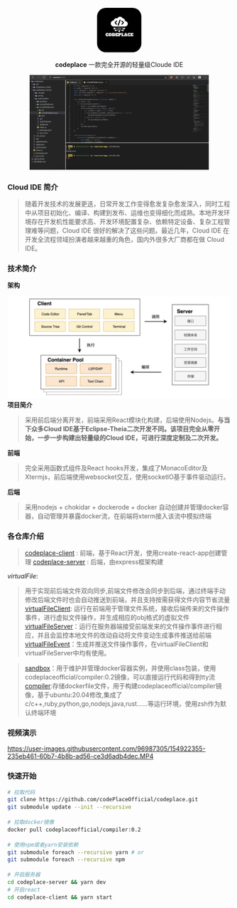 <p align="center">
    <img width="100" src="https://github.com/codePlaceOfficial/Resources/blob/master/logo.png?raw=true" alt="codeplace logo" style="border-radius:20px"/>
</p>

<p align="center"><b>codeplace</b> 一款完全开源的轻量级Cloude IDE</p>
<div style='margin:0 auto;width:80%;'>

![Codeplace](./resource/preview.png)

</div>

### Cloud IDE 简介
> 随着开发技术的发展更迭，日常开发工作变得愈发复杂愈发深入，同时工程中从项目初始化、编译、构建到发布、运维也变得细化而成熟。本地开发环境存在开发机性能要求高、开发环境配置复杂、依赖特定设备、复杂工程管理难等问题，Cloud IDE 很好的解决了这些问题。最近几年，Cloud IDE 在开发全流程领域扮演者越来越重的角色，国内外很多大厂商都在做 Cloud IDE。


### 技术简介
**架构**

![architecture](./resource/architecture.png)
**项目简介**
> 采用前后端分离开发，前端采用React模块化构建，后端使用Nodejs。**与当下众多Cloud IDE基于Eclipse-Theia二次开发不同。该项目完全从零开始，一步一步构建出轻量级的Cloud IDE，可进行深度定制及二次开发。**

**前端**
> 完全采用函数式组件及React hooks开发，集成了MonacoEditor及Xtermjs，前后端使用websocket交互，使用socketIO基于事件驱动运行。

**后端**
> 采用nodejs + chokidar + dockerode + docker
> 自动创建并管理docker容器，自动管理并暴露docker流，在前端将xterm接入该流中模拟终端

### 各仓库介绍
> [codeplace-client](https://github.com/codePlaceOfficial/codeplace-client) : 前端，基于React开发，使用create-react-app创建管理
> [codeplace-server](https://github.com/codePlaceOfficial/codeplace-server) : 后端，由express框架构建

_virtualFile_:
> 用于实现前后端文件双向同步,前端文件修改会同步到后端，通过终端手动修改后端文件时也会自动推送到前端，并且支持按需获得文件内容节省流量
[virtualFileClient](https://github.com/codePlaceOfficial/virtualFileClient): 运行在前端用于管理文件系统，接收后端传来的文件操作事件，进行虚拟文件操作，并生成相应的obj格式的虚拟文件
[virtualFileServer](https://github.com/codePlaceOfficial/virtualFileServer)：运行在服务器端接受前端发来的文件操作事件进行相应，并且会监控本地文件的改动自动将文件变动生成事件推送给前端
[virtualFileEvent](https://github.com/codePlaceOfficial/virtualFileEvent)：生成并推送文件操作事件，在virtualFileClient和virtualFileServer中均有使用。

> [sandbox](https://github.com/codePlaceOfficial/sandbox)：用于维护并管理docker容器实例，并使用class包装，使用codeplaceofficial/compiler:0.2镜像，可以直接运行代码和得到tty流
> [compiler](https://github.com/codePlaceOfficial/compiler):存储dockerfile文件，用于构建codeplaceofficial/compiler镜像，基于ubuntu:20.04修改,集成了c/c++,ruby,python,go,nodejs,java,rust……等运行环境，使用zsh作为默认终端环境

### 视频演示

https://user-images.githubusercontent.com/96987305/154922355-235eb461-60b7-4b8b-ad56-ce3d6adb4dec.MP4

### 快速开始
``` bash
# 拉取代码
git clone https://github.com/codePlaceOfficial/codeplace.git
git submodule update --init --recursive

# 拉取docker镜像
docker pull codeplaceofficial/compiler:0.2

# 使用npm或者yarn安装依赖
git submodule foreach --recursive yarn # or
git submodule foreach --recursive npm

# 开启服务器
cd codeplace-server && yarn dev
# 开启react
cd codeplace-client && yarn start
```
